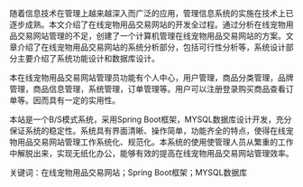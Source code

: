 随着信息技术在管理上越来越深入而广泛的应用，管理信息系统的实施在技术上已逐步成熟。本文介绍了在线宠物用品交易网站的开发全过程。通过分析在线宠物用品交易网站管理的不足，创建了一个计算机管理在线宠物用品交易网站的方案。文章介绍了在线宠物用品交易网站的系统分析部分，包括可行性分析等，系统设计部分主要介绍了系统功能设计和数据库设计。

本在线宠物用品交易网站管理员功能有个人中心，用户管理，商品分类管理，品牌管理，商品信息管理，系统管理，订单管理等。用户可以注册登录购买商品查看订单等。因而具有一定的实用性。

本站是一个B/S模式系统，采用Spring Boot框架，MYSQL数据库设计开发，充分保证系统的稳定性。系统具有界面清晰、操作简单，功能齐全的特点，使得在线宠物用品交易网站管理工作系统化、规范化。本系统的使用使管理人员从繁重的工作中解脱出来，实现无纸化办公，能够有效的提高在线宠物用品交易网站管理效率。

关键词：在线宠物用品交易网站；Spring Boot框架；MYSQL数据库
